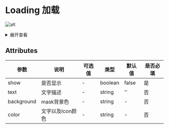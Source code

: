 <!--
 * @Author: zhang_gen_yuan
 * @Date: 2022-09-11 16:31:20
 * @LastEditTime: 2022-09-11 17:38:08
 * @Descripttion: 
-->
# Loading 加载

![alt](https://vkceyugu.cdn.bspapp.com/VKCEYUGU-c8839397-1901-47d6-a4b0-c8723a5ba7c1/b73a23ad-7569-4f3f-9642-0367ae1fb7f3.png)


<details>
<summary>展开查看</summary>

```vue
<template>
  <div>
    <Button @click="click">Show Loading</Button>
  </div>
</template>

<script lang="ts" setup>
import { Button, Loading } from "zgy-ui";
const click = ()=>{
  Loading({show:true,text:'loading'})
}
</script>
```
</details>

## Attributes

| 参数| 说明 |可选值|类型|默认值| 是否必填 |
|-----| ----|-----|---|-------|------|
| show| 是否显示 | - | boolean |false|是|
| text| 文字描述 | - |string| '' |否|
| background| mask背景色 | - |string| - |否|
| color| 文字以及Icon颜色 | - |string| - |否|